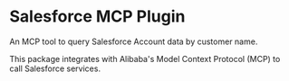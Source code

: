 # Salesforce MCP Plugin

An MCP tool to query Salesforce Account data by customer name.

This package integrates with Alibaba's Model Context Protocol (MCP) to call Salesforce services.
